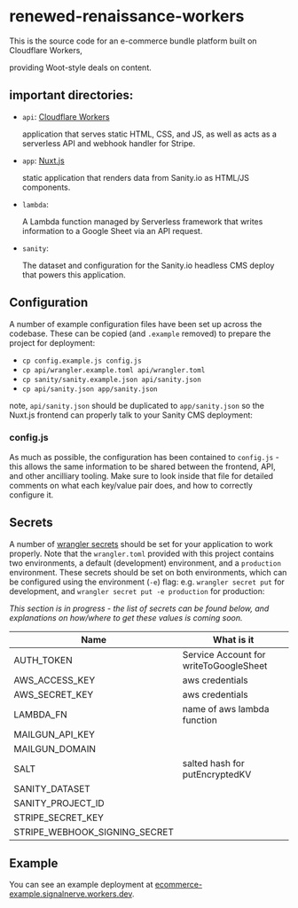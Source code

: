 renewed-renaissance-workers
============

This is the source code for an e-commerce bundle platform built on Cloudflare Workers,

providing Woot-style deals on content.

## important directories:

- `api`: [Cloudflare Workers](https://workers.dev) 
 
    application that serves static HTML, CSS, and JS, as well as acts as a serverless API and webhook handler for Stripe.

- `app`: [Nuxt.js](https://nuxtjs.org) 
 
    static application that renders data from Sanity.io as HTML/JS components.

- `lambda`: 
   
    A Lambda function managed by Serverless framework that writes information to a Google Sheet via an API request.

- `sanity`:

    The dataset and configuration for the Sanity.io headless CMS deploy that powers this application.


## Configuration

A number of example configuration files have been set up across the codebase. These can be copied (and `.example` removed) to prepare the project for deployment:

- `cp config.example.js config.js`
- `cp api/wrangler.example.toml api/wrangler.toml`
- `cp sanity/sanity.example.json api/sanity.json`
- `cp api/sanity.json app/sanity.json`

note, `api/sanity.json` should be duplicated to 
`app/sanity.json` so the Nuxt.js frontend can properly talk to your Sanity CMS deployment:

### config.js

As much as possible, the configuration has been contained to `config.js` - this allows the same information to be shared between the frontend, API, and other ancilliary tooling. Make sure to look inside that file for detailed comments on what each key/value pair does, and how to correctly configure it.

## Secrets

A number of [wrangler secrets](https://developers.cloudflare.com/workers/cli-wrangler/commands#secret) should be set for your application to work properly. Note that the `wrangler.toml` provided with this project contains two environments, a default (development) environment, and a `production` environment. These secrets should be set on both environments, which can be configured using the environment (`-e`) flag: e.g. `wrangler secret put` for development, and `wrangler secret put -e production` for production:

_This section is in progress - the list of secrets can be found below, and explanations on how/where to get these values is coming soon._

| Name                          | What is it                             |
| ----------------------------- |----------------------------------------|
| AUTH_TOKEN                    | Service Account for writeToGoogleSheet |
| AWS_ACCESS_KEY                | aws credentials                        |
| AWS_SECRET_KEY                | aws credentials                        |
| LAMBDA_FN                     | name of aws lambda function            |
| MAILGUN_API_KEY               |                                        |
| MAILGUN_DOMAIN                |                                        |
| SALT                          | salted hash for putEncryptedKV         |
| SANITY_DATASET                |                                        |
| SANITY_PROJECT_ID             |                                        |
| STRIPE_SECRET_KEY             |                                        |
| STRIPE_WEBHOOK_SIGNING_SECRET |                                        |

## Example

You can see an example deployment at [ecommerce-example.signalnerve.workers.dev](https://ecommerce-example.signalnerve.workers.dev/).

